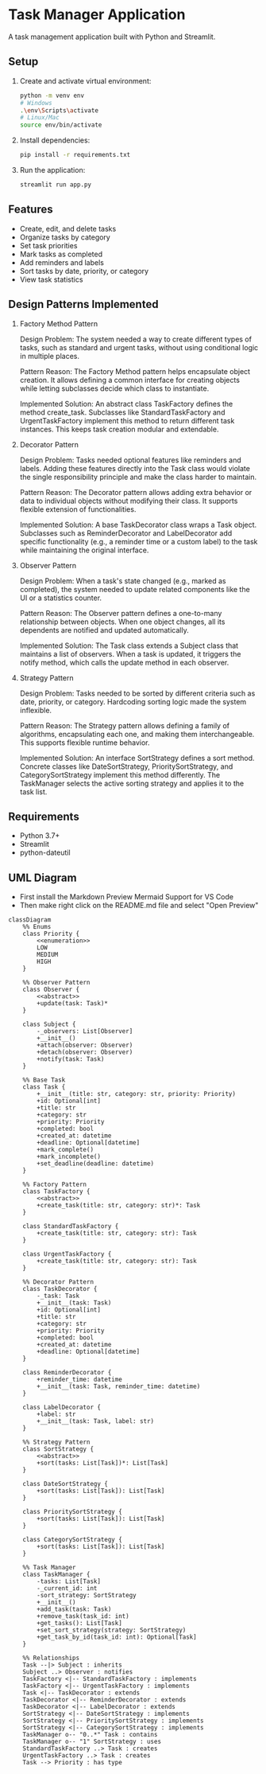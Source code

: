 # Task Manager Application

A task management application built with Python and Streamlit.

## Setup

1. Create and activate virtual environment:
   ```bash
   python -m venv env
   # Windows
   .\env\Scripts\activate
   # Linux/Mac
   source env/bin/activate
   ```

2. Install dependencies:
   ```bash
   pip install -r requirements.txt
   ```

3. Run the application:
   ```bash
   streamlit run app.py
   ```

## Features

- Create, edit, and delete tasks
- Organize tasks by category
- Set task priorities
- Mark tasks as completed
- Add reminders and labels
- Sort tasks by date, priority, or category
- View task statistics

## Design Patterns Implemented

1. Factory Method Pattern

    Design Problem:
    The system needed a way to create different types of tasks, such as standard and urgent tasks, without using conditional logic in multiple places.

    Pattern Reason:
    The Factory Method pattern helps encapsulate object creation. It allows defining a common interface for creating objects while letting subclasses decide which class to instantiate.

    Implemented Solution:
    An abstract class TaskFactory defines the method create_task. Subclasses like StandardTaskFactory and UrgentTaskFactory implement this method to return different task instances. This keeps task creation modular and extendable.

2. Decorator Pattern

    Design Problem:
    Tasks needed optional features like reminders and labels. Adding these features directly into the Task class would violate the single responsibility principle and make the class harder to maintain.

    Pattern Reason:
    The Decorator pattern allows adding extra behavior or data to individual objects without modifying their class. It supports flexible extension of functionalities.

    Implemented Solution:
    A base TaskDecorator class wraps a Task object. Subclasses such as ReminderDecorator and LabelDecorator add specific functionality (e.g., a reminder time or a custom label) to the task while maintaining the original interface.

3. Observer Pattern

    Design Problem:
    When a task's state changed (e.g., marked as completed), the system needed to update related components like the UI or a statistics counter.

    Pattern Reason:
    The Observer pattern defines a one-to-many relationship between objects. When one object changes, all its dependents are notified and updated automatically.

    Implemented Solution:
    The Task class extends a Subject class that maintains a list of observers. When a task is updated, it triggers the notify method, which calls the update method in each observer.

4. Strategy Pattern

    Design Problem:
    Tasks needed to be sorted by different criteria such as date, priority, or category. Hardcoding sorting logic made the system inflexible.

    Pattern Reason:
    The Strategy pattern allows defining a family of algorithms, encapsulating each one, and making them interchangeable. This supports flexible runtime behavior.

    Implemented Solution:
    An interface SortStrategy defines a sort method. Concrete classes like DateSortStrategy, PrioritySortStrategy, and CategorySortStrategy implement this method differently. The TaskManager selects the active sorting strategy and applies it to the task list.

## Requirements

- Python 3.7+
- Streamlit
- python-dateutil 


## UML Diagram

- First install the Markdown Preview Mermaid Support for VS Code
- Then make right click on the README.md file and select "Open Preview"

```mermaid
classDiagram
    %% Enums
    class Priority {
        <<enumeration>>
        LOW
        MEDIUM
        HIGH
    }

    %% Observer Pattern
    class Observer {
        <<abstract>>
        +update(task: Task)*
    }
    
    class Subject {
        -_observers: List[Observer]
        +__init__()
        +attach(observer: Observer)
        +detach(observer: Observer)
        +notify(task: Task)
    }

    %% Base Task
    class Task {
        +__init__(title: str, category: str, priority: Priority)
        +id: Optional[int]
        +title: str
        +category: str
        +priority: Priority
        +completed: bool
        +created_at: datetime
        +deadline: Optional[datetime]
        +mark_complete()
        +mark_incomplete()
        +set_deadline(deadline: datetime)
    }

    %% Factory Pattern
    class TaskFactory {
        <<abstract>>
        +create_task(title: str, category: str)*: Task
    }

    class StandardTaskFactory {
        +create_task(title: str, category: str): Task
    }

    class UrgentTaskFactory {
        +create_task(title: str, category: str): Task
    }

    %% Decorator Pattern
    class TaskDecorator {
        -_task: Task
        +__init__(task: Task)
        +id: Optional[int]
        +title: str
        +category: str
        +priority: Priority
        +completed: bool
        +created_at: datetime
        +deadline: Optional[datetime]
    }

    class ReminderDecorator {
        +reminder_time: datetime
        +__init__(task: Task, reminder_time: datetime)
    }

    class LabelDecorator {
        +label: str
        +__init__(task: Task, label: str)
    }

    %% Strategy Pattern
    class SortStrategy {
        <<abstract>>
        +sort(tasks: List[Task])*: List[Task]
    }

    class DateSortStrategy {
        +sort(tasks: List[Task]): List[Task]
    }

    class PrioritySortStrategy {
        +sort(tasks: List[Task]): List[Task]
    }

    class CategorySortStrategy {
        +sort(tasks: List[Task]): List[Task]
    }

    %% Task Manager
    class TaskManager {
        -tasks: List[Task]
        -_current_id: int
        -sort_strategy: SortStrategy
        +__init__()
        +add_task(task: Task)
        +remove_task(task_id: int)
        +get_tasks(): List[Task]
        +set_sort_strategy(strategy: SortStrategy)
        +get_task_by_id(task_id: int): Optional[Task]
    }

    %% Relationships
    Task --|> Subject : inherits
    Subject ..> Observer : notifies
    TaskFactory <|-- StandardTaskFactory : implements
    TaskFactory <|-- UrgentTaskFactory : implements
    Task <|-- TaskDecorator : extends
    TaskDecorator <|-- ReminderDecorator : extends
    TaskDecorator <|-- LabelDecorator : extends
    SortStrategy <|-- DateSortStrategy : implements
    SortStrategy <|-- PrioritySortStrategy : implements
    SortStrategy <|-- CategorySortStrategy : implements
    TaskManager o-- "0..*" Task : contains
    TaskManager o-- "1" SortStrategy : uses
    StandardTaskFactory ..> Task : creates
    UrgentTaskFactory ..> Task : creates
    Task --> Priority : has type 
```